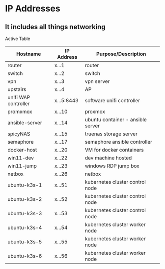 # IP Addresses

## It includes all things networking

Active Table

| Hostname             | IP Address | Purpose/Description               |
| -------------------- | ---------- | --------------------------------- |
| router               | x...1      | router                            |
| switch               | x...2      | switch                            |
| vpn                  | x...3      | vpn server                        |
| upstairs             | x...4      | AP                                |
| unifi WAP controller | x...5:8443 | software unifi controller         |
| promxmox             | x...10     | proxmox                           |
| ansible-server       | x...14     | ubuntu container - ansible server |
| spicyNAS             | x...15     | truenas storage server            |
| semaphore            | x...17     | semaphore ansible controller      |
| docker-host          | x...20     | VM for docker containers          |
| win11-dev            | x...22     | dev machine hosted                |
| win11-jump           | x...23     | windows RDP jump box              |
| netbox               | x...26     | netbox                            |
| ubuntu-k3s-1         | x...51     | kubernetes cluster control node   |
| ubuntu-k3s-2         | x...52     | kubernetes cluster control node   |
| ubuntu-k3s-3         | x...53     | kubernetes cluster control node   |
| ubuntu-k3s-4         | x...54     | kubernetes cluster worker node    |
| ubuntu-k3s-5         | x...55     | kubernetes cluster worker node    |
| ubuntu-k3s-6         | x...56     | kubernetes cluster worker node    |
